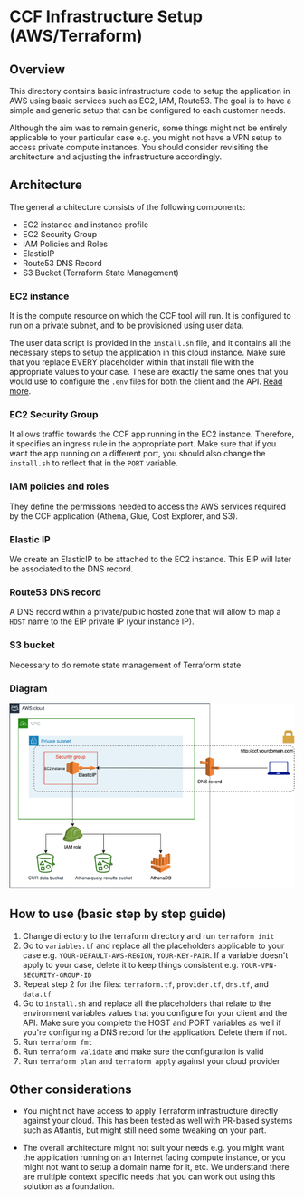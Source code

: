 # CCF Infrastructure Setup (AWS/Terraform)

## Overview

This directory contains basic infrastructure code to setup the application in AWS using basic services such as EC2, IAM, Route53. The goal is to have a simple and generic setup that can be configured to each customer needs.

Although the aim was to remain generic, some things might not be entirely applicable to your particular case e.g. you might not have a VPN setup to access private compute instances. You should consider revisiting the architecture and adjusting the infrastructure accordingly.

## Architecture

The general architecture consists of the following components:

- EC2 instance and instance profile
- EC2 Security Group
- IAM Policies and Roles
- ElasticIP
- Route53 DNS Record
- S3 Bucket (Terraform State Management)

### EC2 instance

It is the compute resource on which the CCF tool will run. It is configured to run on a private subnet, and to be provisioned using user data.

The user data script is provided in the `install.sh` file, and it contains all the necessary steps to setup the application in this cloud instance. Make sure that you replace EVERY placeholder within that install file with the appropriate values to your case. These are exactly the same ones that you would use to configure the `.env` files for both the client and the API. [Read more](https://www.cloudcarbonfootprint.org/docs/aws).

### EC2 Security Group

It allows traffic towards the CCF app running in the EC2 instance. Therefore, it specifies an ingress rule in the appropriate port. Make sure that if you want the app running on a different port, you should also change the `install.sh` to reflect that in the `PORT` variable.

### IAM policies and roles

They define the permissions needed to access the AWS services required by the CCF application (Athena, Glue, Cost Explorer, and S3).

### Elastic IP

We create an ElasticIP to be attached to the EC2 instance. This EIP will later be associated to the DNS record.

### Route53 DNS record

A DNS record within a private/public hosted zone that will allow to map a `HOST` name to the EIP private IP (your instance IP).

### S3 bucket

Necessary to do remote state management of Terraform state

### Diagram

<img title="CCF architecture" alt="CCF architecture" src="./img/architecture.png">


## How to use (basic step by step guide)

1. Change directory to the terraform directory and run `terraform init`
2. Go to `variables.tf` and replace all the placeholders applicable to your case e.g. `YOUR-DEFAULT-AWS-REGION`, `YOUR-KEY-PAIR`. If a variable doesn't apply to your case, delete it to keep things consistent e.g. `YOUR-VPN-SECURITY-GROUP-ID`
3. Repeat step 2 for the files: `terraform.tf`, `provider.tf`, `dns.tf`, and `data.tf`
4. Go to `install.sh` and replace all the placeholders that relate to the environment variables values that you configure for your client and the API. Make sure you complete the HOST and PORT variables as well if you're configuring a DNS record for the application. Delete them if not.
5. Run `terraform fmt`
6. Run `terraform validate` and make sure the configuration is valid
7. Run `terraform plan` and `terraform apply` against your cloud provider

## Other considerations

- You might not have access to apply Terraform infrastructure directly against your cloud. This has been tested as well with PR-based systems such as Atlantis, but might still need some tweaking on your part.

- The overall architecture might not suit your needs e.g. you might want the application running on an Internet facing compute instance, or you might not want to setup a domain name for it, etc. We understand there are multiple context specific needs that you can work out using this solution as a foundation.